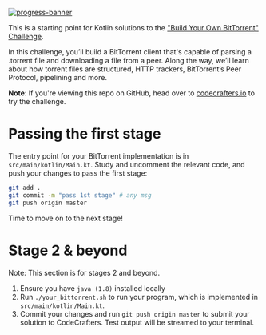 [![progress-banner](https://backend.codecrafters.io/progress/bittorrent/24971f79-59ca-48f3-9175-d64e28538b14)](https://app.codecrafters.io/users/codecrafters-bot?r=2qF)

This is a starting point for Kotlin solutions to the
["Build Your Own BitTorrent" Challenge](https://app.codecrafters.io/courses/bittorrent/overview).

In this challenge, you’ll build a BitTorrent client that's capable of parsing a
.torrent file and downloading a file from a peer. Along the way, we’ll learn
about how torrent files are structured, HTTP trackers, BitTorrent’s Peer
Protocol, pipelining and more.

**Note**: If you're viewing this repo on GitHub, head over to
[codecrafters.io](https://codecrafters.io) to try the challenge.

# Passing the first stage

The entry point for your BitTorrent implementation is in
`src/main/kotlin/Main.kt`. Study and uncomment the relevant code, and push your
changes to pass the first stage:

```sh
git add .
git commit -m "pass 1st stage" # any msg
git push origin master
```

Time to move on to the next stage!

# Stage 2 & beyond

Note: This section is for stages 2 and beyond.

1. Ensure you have `java (1.8)` installed locally
1. Run `./your_bittorrent.sh` to run your program, which is implemented in
   `src/main/kotlin/Main.kt`.
1. Commit your changes and run `git push origin master` to submit your solution
   to CodeCrafters. Test output will be streamed to your terminal.
